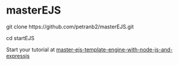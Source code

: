 # masterEJS
<p>git clone https://github.com/petranb2/masterEJS.git</p>
<p>cd startEJS</p>
<p>Start your tutorial at <a href="https://medium.com/@pkoulianos/master-ejs-template-engine-with-node-js-and-expressjs">master-ejs-template-engine-with-node-js-and-expressjs</a><p>

